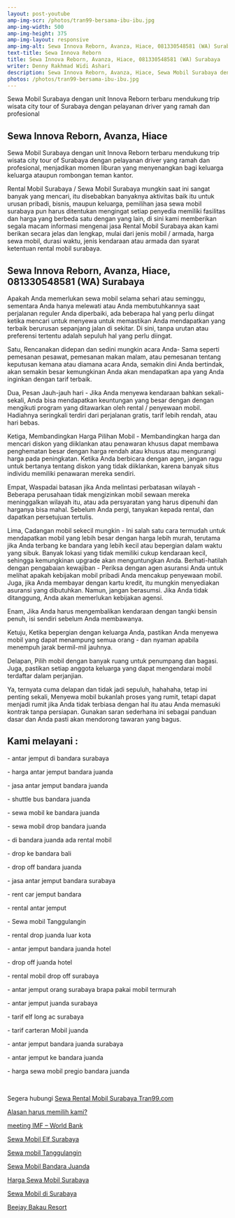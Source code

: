 ```yaml
---
layout: post-youtube
amp-img-scr: /photos/tran99-bersama-ibu-ibu.jpg
amp-img-width: 500
amp-img-height: 375
amp-img-layout: responsive
amp-img-alt: Sewa Innova Reborn, Avanza, Hiace, 081330548581 (WA) Surabaya
text-title: Sewa Innova Reborn
title: Sewa Innova Reborn, Avanza, Hiace, 081330548581 (WA) Surabaya
writer: Denny Rakhmad Widi Ashari
description: Sewa Innova Reborn, Avanza, Hiace, Sewa Mobil Surabaya dengan unit Innova Reborn terbaru dengan pelayanan driver yang ramah dan profesional
photos: /photos/tran99-bersama-ibu-ibu.jpg
---
```

<p class="post">Sewa Mobil Surabaya dengan unit Innova Reborn terbaru mendukung trip  wisata city tour of Surabaya dengan pelayanan driver yang ramah dan profesional</p>

<div class="small-12 medium-4 cell">
	<amp-youtube
	  data-videoid="uPD4KAdrRoo"
	  layout="responsive"
	  width="380"
	  height="270"
	></amp-youtube>
</div>
<h2 class="post">Sewa Innova Reborn, Avanza, Hiace</h2>
<p class="post">Sewa Mobil Surabaya dengan unit Innova Reborn terbaru mendukung trip  wisata city tour of Surabaya dengan pelayanan driver yang ramah dan profesional, menjadikan momen liburan yang menyenangkan bagi keluarga keluarga ataupun rombongan teman kantor.</p>
<p class="post">Rental Mobil Surabaya / Sewa Mobil Surabaya mungkin saat ini sangat banyak yang mencari, itu disebabkan banyaknya aktivitas baik itu untuk urusan pribadi, bisnis, maupun keluarga, pemilihan jasa sewa mobil surabaya pun harus ditentukan mengingat setiap penyedia memiliki fasilitas dan harga yang berbeda satu dengan yang lain, di sini kami memberikan segala macam informasi mengenai jasa Rental Mobil Surabaya akan kami berikan secara jelas dan lengkap, mulai dari jenis mobil / armada, harga sewa mobil, durasi waktu, jenis kendaraan atau armada dan syarat ketentuan rental mobil surabaya.</p>
<h2 class="post">Sewa Innova Reborn, Avanza, Hiace, 081330548581 (WA) Surabaya</h2>
<p class="post">Apakah Anda memerlukan sewa mobil selama sehari atau seminggu, sementara Anda hanya melewati atau Anda membutuhkannya saat perjalanan reguler Anda diperbaiki, ada beberapa hal yang perlu diingat ketika mencari untuk menyewa untuk memastikan Anda mendapatkan yang terbaik berurusan sepanjang jalan di sekitar. Di sini, tanpa urutan atau preferensi tertentu adalah sepuluh hal yang perlu diingat.</p>
<p class="post">Satu, Rencanakan didepan dan sedini mungkin acara Anda- Sama seperti pemesanan pesawat, pemesanan makan malam, atau pemesanan tentang keputusan kemana atau diamana acara Anda, semakin dini Anda bertindak, akan semakin besar kemungkinan Anda akan mendapatkan apa yang Anda inginkan dengan tarif terbaik.</p>
<p class="post">Dua, Pesan Jauh-jauh hari - Jika Anda menyewa kendaraan bahkan sekali-sekali, Anda bisa mendapatkan keuntungan yang besar dengan dengan mengikuti program yang ditawarkan oleh rental / penyewaan mobil. Hadiahnya seringkali terdiri dari perjalanan gratis, tarif lebih rendah, atau hari bebas.</p>
<p class="post">Ketiga, Membandingkan Harga Pilihan Mobil - Membandingkan harga dan mencari diskon yang diiklankan atau penawaran khusus dapat membawa penghematan besar dengan harga rendah atau khusus atau mengurangi harga pada peningkatan. Ketika Anda berbicara dengan agen, jangan ragu untuk bertanya tentang diskon yang tidak diiklankan, karena banyak situs individu memiliki penawaran mereka sendiri.</p>
<p class="post">Empat, Waspadai batasan jika Anda melintasi perbatasan wilayah - Beberapa perusahaan tidak mengizinkan mobil sewaan mereka meninggalkan wilayah itu, atau ada persyaratan yang harus dipenuhi dan harganya bisa mahal. Sebelum Anda pergi, tanyakan kepada rental, dan dapatkan persetujuan tertulis.</p>
<p class="post">Lima, Cadangan mobil sekecil mungkin - Ini salah satu cara termudah untuk mendapatkan mobil yang lebih besar dengan harga lebih murah, terutama jika Anda terbang ke bandara yang lebih kecil atau bepergian dalam waktu yang sibuk. Banyak lokasi yang tidak memiliki cukup kendaraan kecil, sehingga kemungkinan upgrade akan menguntungkan Anda.
Berhati-hatilah dengan pengabaian kewajiban - Periksa dengan agen asuransi Anda untuk melihat apakah kebijakan mobil pribadi Anda mencakup penyewaan mobil. Juga, jika Anda membayar dengan kartu kredit, itu mungkin menyediakan asuransi yang dibutuhkan. Namun, jangan berasumsi. Jika Anda tidak ditanggung, Anda akan memerlukan kebijakan agensi.</p>
<p class="post">Enam, Jika Anda harus mengembalikan kendaraan dengan tangki bensin penuh, isi sendiri sebelum Anda membawanya. </p>
<p class="post">Ketuju, Ketika bepergian dengan keluarga Anda, pastikan Anda menyewa mobil yang dapat menampung semua orang - dan nyaman apabila menempuh jarak bermil-mil jauhnya.</p>
<p class="post">Delapan, Pilih mobil dengan banyak ruang untuk penumpang dan bagasi. Juga, pastikan setiap anggota keluarga yang dapat mengendarai mobil terdaftar dalam perjanjian.</p>
<p class="post">Ya, ternyata cuma delapan dan tidak jadi sepuluh, hahahaha, tetap ini penting sekali, Menyewa mobil bukanlah proses yang rumit, tetapi dapat menjadi rumit jika Anda tidak terbiasa dengan hal itu atau Anda memasuki kontrak tanpa persiapan. Gunakan saran sederhana ini sebagai panduan dasar dan Anda pasti akan mendorong tawaran yang bagus.</p>

<h2 class="post">Kami melayani :</h2>
<p class="post">- antar jemput di bandara surabaya </p>
<p class="post">- harga antar jemput bandara juanda</p>
<p class="post">- jasa antar jemput bandara juanda</p>
<p class="post">- shuttle bus bandara juanda</p>
<p class="post">- sewa mobil ke bandara juanda</p>
<p class="post">- sewa mobil drop bandara juanda</p>
<p class="post">- di bandara juanda ada rental mobil</p>
<p class="post">- drop ke bandara bali</p>
<p class="post">- drop off bandara juanda</p>
<p class="post">- jasa antar jemput bandara surabaya</p>
<p class="post">- rent car jemput bandara</p>
<p class="post">- rental antar jemput</p>
<p class="post">- Sewa mobil Tanggulangin</p>
<p class="post">- rental drop juanda luar kota</p>
<p class="post">- antar jemput bandara juanda hotel</p>
<p class="post">- drop off juanda hotel</p>
<p class="post">- rental mobil drop off surabaya</p>
<p class="post">- antar jemput orang surabaya brapa pakai mobil termurah</p>
<p class="post">- antar jemput juanda surabaya</p>
<p class="post">- tarif elf long ac surabaya</p>
<p class="post">- tarif carteran Mobil juanda</p>
<p class="post">- antar jemput bandara juanda surabaya</p>
<p class="post">- antar jemput ke bandara juanda</p>
<p class="post">- harga sewa mobil pregio bandara juanda</p>
<p class="post"><br></p>
<p class="post">Segera hubungi <a href="https://tran99.com/">Sewa Rental Mobil Surabaya Tran99.com</a></p>
<p class="post"><a href="https://tran99.com/2018/11/05/keunggulan-rental-mobil-surabaya/">Alasan harus memilih kami?</a></p>
<p class="post"><a href="https://tran99.com/2018/10/05/rental-annual-meeting-imf-world-bank-di-bali/">meeting IMF – World Bank</a></p>
<p class="post"><a href="https://tran99.com/2018/09/28/sewa-mobil-elf-surabaya/">Sewa Mobil Elf Surabaya</a></p>
<p class="post"><a href="https://tran99.com/2018/08/16/sewa-mobil-tanggulangin/">Sewa mobil Tanggulangin</a></p>
<p class="post"><a href="https://tran99.com/2018/07/23/sewa-mobil-bandara-juanda/">Sewa Mobil Bandara Juanda</a></p>
<p class="post"><a href="https://tran99.com/2018/06/21/harga-sewa-mobil-surabaya/">Harga Sewa Mobil Surabaya</a></p>
<p class="post"><a href="https://tran99.com/2018/05/27/sewa-mobil-di-surabaya/">Sewa Mobil di Surabaya</a></p>
<p class="post"><a href="https://tran99.com/2018/04/12/beejay-bakau-resort/">Beejay Bakau Resort</a></p>
<p class="post"><br></p>